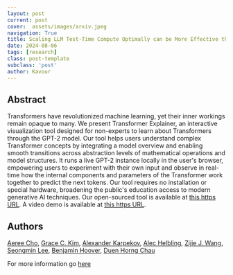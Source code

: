 ```yaml
---
layout: post
current: post
cover:  assets/images/arxiv.jpeg
navigation: True
title: Scaling LLM Test-Time Compute Optimally can be More Effective than Scaling Model Parameters
date: 2024-08-06
tags: [research]
class: post-template
subclass: 'post'
author: Kavour
---
```


<h2> Abstract </h2>

<p> Transformers have revolutionized machine learning, yet their inner workings remain opaque to many. We present Transformer Explainer, an interactive visualization tool designed for non-experts to learn about Transformers through the GPT-2 model. Our tool helps users understand complex Transformer concepts by integrating a model overview and enabling smooth transitions across abstraction levels of mathematical operations and model structures. It runs a live GPT-2 instance locally in the user's browser, empowering users to experiment with their own input and observe in real-time how the internal components and parameters of the Transformer work together to predict the next tokens. Our tool requires no installation or special hardware, broadening the public's education access to modern generative AI techniques. Our open-sourced tool is available at <a href='https://poloclub.github.io/transformer-explainer/'>this https URL</a>. A video demo is available at <a href='https://youtu.be/ECR4oAwocjs'>this https URL</a>.</p>

<h2> Authors </h2>

<p><a href='https://arxiv.org/search/cs?searchtype=author&query=Cho,+A'>Aeree Cho</a>, <a href='https://arxiv.org/search/cs?searchtype=author&query=Kim,+G+C'>Grace C. Kim</a>, <a href='https://arxiv.org/search/cs?searchtype=author&query=Karpekov,+A'>Alexander Karpekov</a>, <a href='https://arxiv.org/search/cs?searchtype=author&query=Helbling,+A'>Alec Helbling</a>, <a href='https://arxiv.org/search/cs?searchtype=author&query=Wang,+Z+J'>Zijie J. Wang</a>, <a href='https://arxiv.org/search/cs?searchtype=author&query=Lee,+S'>Seongmin Lee</a>, <a href='https://arxiv.org/search/cs?searchtype=author&query=Hoover,+B'>Benjamin Hoover</a>, <a href='https://arxiv.org/search/cs?searchtype=author&query=Chau,+D+H'>Duen Horng Chau</a></p>

<p>For more information go <a href='https://arxiv.org/abs/2408.04619'>here</a></p>